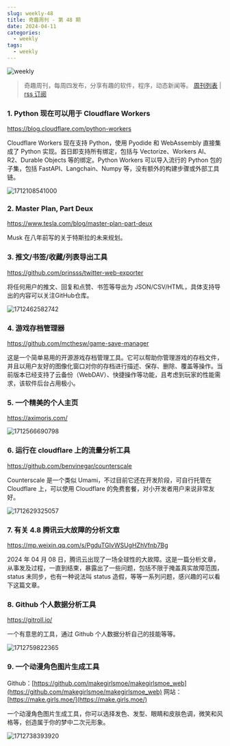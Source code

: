 ```yaml
---
slug: weekly-48
title: 奇趣周刊 - 第 48 期
date: 2024-04-11
categories:
  - weekly
tags:
  - weekly
---
```


![weekly](https://imgurl.zishu.me/weekly.webp)

> 奇趣周刊，每周四发布，分享有趣的软件，程序，动态新闻等。 [周刊列表](/categories/weekly/) | [rss 订阅](/categories/weekly/index.xml)

### 1. Python 现在可以用于 Cloudflare Workers

https://blog.cloudflare.com/python-workers

Cloudflare Workers 现在支持 Python，使用 Pyodide 和 WebAssembly 直接集成了 Python 实现。首日即支持所有绑定，包括与 Vectorize、Workers AI、R2、Durable Objects 等的绑定。Python Workers 可以导入流行的 Python 包的子集，包括 FastAPI、Langchain、Numpy 等，没有额外的构建步骤或外部工具链。

![1712108541000](https://imgurl.zishu.me/2024/04/1712108541000.webp)

### 2. Master Plan, Part Deux

https://www.tesla.com/blog/master-plan-part-deux

Musk 在八年前写的关于特斯拉的未来规划。

### 3. 推文/书签/收藏/列表导出工具

https://github.com/prinsss/twitter-web-exporter

将任何用户的推文、回复和点赞、书签等导出为 JSON/CSV/HTML，具体支持导出的内容可以关注GitHub仓库。

![1712462582742](https://imgurl.zishu.me/2024/04/1712462582742.webp)

### 4. 游戏存档管理器

https://github.com/mcthesw/game-save-manager

这是一个简单易用的开源游戏存档管理工具。它可以帮助你管理游戏的存档文件，并且以用户友好的图像化窗口对你的存档进行描述、保存、删除、覆盖等操作。当前版本已经支持了云备份（WebDAV）、快捷操作等功能，且考虑到玩家的性能需求，该软件后台占用极小。

### 5. 一个精美的个人主页

https://aximoris.com/

![1712566690798](https://imgurl.zishu.me/2024/04/1712566690798.webp)

### 6. 运行在 cloudflare 上的流量分析工具

https://github.com/benvinegar/counterscale

Counterscale 是一个类似 Umami，不过目前它还在开发阶段，可自行托管在 Cloudflare 上，可以使用 Cloudflare 的免费套餐，对小开发者用户来说非常友好。

![1712629325057](https://imgurl.zishu.me/2024/04/1712629325057.webp)

### 7. 有关 4.8 腾讯云大故障的分析文章

https://mp.weixin.qq.com/s/PgduTGIvWSUgHZhVfnb7Bg

2024 年 04 月 08 日，腾讯云出现了一场全球性的大故障。这是一篇分析文章，从事发及过程，一直到结束，暴露出了一些问题，包括不限于掩盖真实故障范围，status 未同步，也有一种说法叫 status 造假，等等一系列问题，感兴趣的可以看下这篇文章。

### 8. Github 个人数据分析工具

https://gitroll.io/

一个有意思的工具，通过 Github 个人数据分析自己的技能等等。

![1712759822365](https://imgurl.zishu.me/2024/04/1712759822365.webp)

### 9. 一个动漫角色图片生成工具

Github：[https://github.com/makegirlsmoe/makegirlsmoe_web](https://github.com/makegirlsmoe/makegirlsmoe_web)
网站：[https://make.girls.moe/](https://make.girls.moe/)

一个动漫角色图片生成工具，你可以选择发色、发型、眼睛和皮肤色调，微笑和风格等，创造属于你的梦中二次元形象。

![1712738393920](https://imgurl.zishu.me/2024/04/1712738393920.webp)
